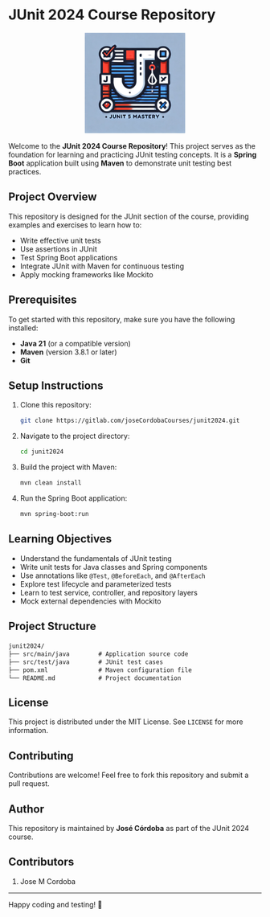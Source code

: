 # JUnit 2024 Course Repository

<p align="center">
  <img src="junit5-Logo.webp" alt="JUnit Logo" width="200">
</p>

Welcome to the **JUnit 2024 Course Repository**! This project serves as the foundation for learning and practicing JUnit testing concepts. It is a **Spring Boot** application built using **Maven** to demonstrate unit testing best practices.

## Project Overview

This repository is designed for the JUnit section of the course, providing examples and exercises to learn how to:
- Write effective unit tests
- Use assertions in JUnit
- Test Spring Boot applications
- Integrate JUnit with Maven for continuous testing
- Apply mocking frameworks like Mockito

## Prerequisites

To get started with this repository, make sure you have the following installed:
- **Java 21** (or a compatible version)
- **Maven** (version 3.8.1 or later)
- **Git**

## Setup Instructions

1. Clone this repository:
   ```bash
   git clone https://gitlab.com/joseCordobaCourses/junit2024.git
   ```
2. Navigate to the project directory:
   ```bash
   cd junit2024
   ```
3. Build the project with Maven:
   ```bash
   mvn clean install
   ```
4. Run the Spring Boot application:
   ```bash
   mvn spring-boot:run
   ```

## Learning Objectives

- Understand the fundamentals of JUnit testing
- Write unit tests for Java classes and Spring components
- Use annotations like `@Test`, `@BeforeEach`, and `@AfterEach`
- Explore test lifecycle and parameterized tests
- Learn to test service, controller, and repository layers
- Mock external dependencies with Mockito

## Project Structure

```plaintext
junit2024/
├── src/main/java        # Application source code
├── src/test/java        # JUnit test cases
├── pom.xml              # Maven configuration file
└── README.md            # Project documentation
```

## License

This project is distributed under the MIT License. See `LICENSE` for more information.

## Contributing

Contributions are welcome! Feel free to fork this repository and submit a pull request.

## Author

This repository is maintained by **José Córdoba** as part of the JUnit 2024 course.

## Contributors

1. Jose M Cordoba



---

Happy coding and testing! 🎉
